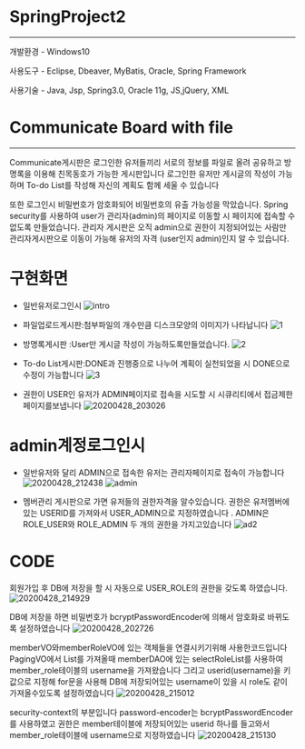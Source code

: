 # SpringProject2
<hr>
개발환경 - Windows10

사용도구 - Eclipse, Dbeaver, MyBatis, Oracle, Spring Framework 

사용기술 - Java, Jsp, Spring3.0, Oracle 11g, JS,jQuery, XML


# Communicate Board with file
<hr>

Communicate게시판은 로그인한 유저들끼리 서로의 정보를 파일로 올려 공유하고 방명록을 이용해 친목동호가 가능한 게시판입니다
로그인한 유저만 게시글의 작성이 가능하며 To-do List를 작성해 자신의 계획도 함께 세울 수 있습니다

또한 로그인시 비밀번호가 암호화되어 비밀번호의 유출 가능성을 막았습니다.
Spring security를 사용하여 user가 관리자(admin)의 페이지로 이동할 시 페이지에 접속할 수 없도록 만들었습니다.
관리자 게시판은 오직 admin으로 권한이 지정되어있는 사람만 관리자게시판으로 이동이 가능해 유저의 자격 (user인지 admin)인지 알 수 있습니다. 

# 구현화면

* 일반유저로그인시
![intro](https://user-images.githubusercontent.com/59599438/80486508-3f667380-8996-11ea-9ff7-4bcd070d6092.png)

* 파일업로드게시판:첨부파일의 개수만큼 디스크모양의 이미지가 나타납니다 
![1](https://user-images.githubusercontent.com/59599438/80486558-50af8000-8996-11ea-93da-90f4fdd6e530.png)

* 방명록게시판 :User만 게시글 작성이 가능하도록만들었습니다. 
![2](https://user-images.githubusercontent.com/59599438/80486567-560cca80-8996-11ea-9c86-467c14b9218b.png)

* To-do List게시판:DONE과 진행중으로 나누어 계획이 실천되었을 시 DONE으로 수정이 가능합니다
![3](https://user-images.githubusercontent.com/59599438/80486575-5a38e800-8996-11ea-9af3-9ea5eeb85ea2.png)

* 권한이 USER인 유저가 ADMIN페이지로 접속을 시도할 시 시큐리티에서 접금제한 페이지를보냅니다
![20200428_203026](https://user-images.githubusercontent.com/59599438/80487294-8acd5180-8997-11ea-8ad0-9c784af515d1.png)

# admin계정로그인시

* 일반유저와 달리 ADMIN으로 접속한 유저는 관리자페이지로 접속이 가능합니다
![20200428_212438](https://user-images.githubusercontent.com/59599438/80487055-290ce780-8997-11ea-8641-86b7315bd933.png)
![admin](https://user-images.githubusercontent.com/59599438/80486830-c1ef3300-8996-11ea-8da9-60f342f4a6ae.png)

* 멤버관리 게시판으로 가면 유저들의 권한자격을 알수있습니다. 
권한은 유저멤버에 있는 USERID를 가져와서 USER_ADMIN으로 지정하였습니다 .
ADMIN은 ROLE_USER와 ROLE_ADMIN 두 개의 권한을 가지고있습니다
![ad2](https://user-images.githubusercontent.com/59599438/80486853-cd425e80-8996-11ea-9f91-dcce99a704b2.png)


# CODE
회원가입 후 DB에 저장을 할 시 자동으로 USER_ROLE의 권한을 갖도록 하였습니다. 
![20200428_214929](https://user-images.githubusercontent.com/59599438/80489302-94a48400-899a-11ea-934e-70b6f1748fef.png)


DB에 저장을 하면 비밀번호가 bcryptPasswordEncoder에 의해서 암호화로 바뀌도록 설정하였습니다
![20200428_202726](https://user-images.githubusercontent.com/59599438/80489505-e0efc400-899a-11ea-9e2a-f2dcf66f9cef.png)

memberVO와memberRoleVO에 있는 객체들을 연결시키기위해 사용한코드입니다 
PagingVO에서 List를 가져올때 memberDAO에 있는 selectRoleList를 사용하여 member_role테이블의 username을 가져왔습니다
그리고 userid(username)을 키 값으로 지정해 for문을 사용해 DB에 저장되어있는 username이 있을 시 role도 같이 가져올수있도록 설정하였습니다
![20200428_215012](https://user-images.githubusercontent.com/59599438/80489315-99693800-899a-11ea-968c-59c2b0889d31.png)


security-context의 부분입니다
 password-encoder는 bcryptPasswordEncoder를 사용하였고 권한은 member테이블에 저장되어있는 userid 하나를 들고와서 member_role테이블에 username으로 지정하였습니다
![20200428_215130](https://user-images.githubusercontent.com/59599438/80489330-9e2dec00-899a-11ea-8dd0-d704ab19783f.png)

